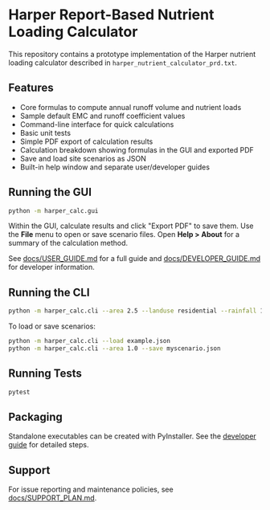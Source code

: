 # Harper Report-Based Nutrient Loading Calculator

This repository contains a prototype implementation of the Harper nutrient loading calculator described in `harper_nutrient_calculator_prd.txt`.

## Features
- Core formulas to compute annual runoff volume and nutrient loads
- Sample default EMC and runoff coefficient values
- Command-line interface for quick calculations
- Basic unit tests
- Simple PDF export of calculation results
- Calculation breakdown showing formulas in the GUI and exported PDF
- Save and load site scenarios as JSON
- Built-in help window and separate user/developer guides

## Running the GUI
```bash
python -m harper_calc.gui
```
Within the GUI, calculate results and click "Export PDF" to save them.
Use the **File** menu to open or save scenario files.
Open **Help > About** for a summary of the calculation method.

See [docs/USER_GUIDE.md](docs/USER_GUIDE.md) for a full guide and
[docs/DEVELOPER_GUIDE.md](docs/DEVELOPER_GUIDE.md) for developer information.

## Running the CLI
```bash
python -m harper_calc.cli --area 2.5 --landuse residential --rainfall 1.2
```
To load or save scenarios:
```bash
python -m harper_calc.cli --load example.json
python -m harper_calc.cli --area 1.0 --save myscenario.json
```

## Running Tests
```bash
pytest
```

## Packaging
Standalone executables can be created with PyInstaller. See the
[developer guide](docs/DEVELOPER_GUIDE.md#packaging) for detailed steps.

## Support
For issue reporting and maintenance policies, see
[docs/SUPPORT_PLAN.md](docs/SUPPORT_PLAN.md).
